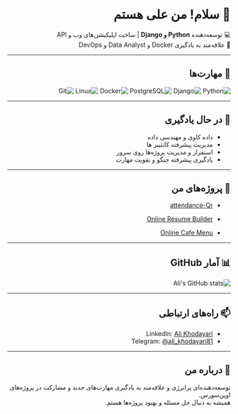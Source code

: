 <div dir="rtl">

# 👋 سلام! من علی هستم

💻 توسعه‌دهنده **Python و Django** | ساخت اپلیکیشن‌های وب و API  
🌱 علاقه‌مند به یادگیری  Docker و Data Analyst و DevOps

---

## 🚀 مهارت‌ها

![Python](https://img.shields.io/badge/Python-3776AB?style=for-the-badge&logo=python&logoColor=white)
![Django](https://img.shields.io/badge/Django-092E20?style=for-the-badge&logo=django&logoColor=white)
![PostgreSQL](https://img.shields.io/badge/PostgreSQL-336791?style=for-the-badge&logo=postgresql&logoColor=white)
![Docker](https://img.shields.io/badge/Docker-2496ED?style=for-the-badge&logo=docker&logoColor=white)
![Linux](https://img.shields.io/badge/Linux-FCC624?style=for-the-badge&logo=linux&logoColor=black)
![Git](https://img.shields.io/badge/Git-F05032?style=for-the-badge&logo=git&logoColor=white)

---

## 🌱 در حال یادگیری

- داده کاوی و مهندسی داده  
- مدیریت پیشرفته کانتینر ها  
- استقرار و مدیریت پروژه‌ها روی سرور
- یادگیری پیشرفته جنگو و تقویت مهارت 

---

## 📂 پروژه‌های من

- [attendance-Qr](https://github.com/AliKhodayari1381/attendance-qr)

- [Online Resume Builder](https://github.com/AliKhodayari1381/online-resume-builder)  
  
- [Online Cafe Menu](https://github.com/AliKhodayari1381/online-menu-cafe)  


---

## 📊 آمار GitHub

![Ali's GitHub stats](https://github-readme-stats.vercel.app/api?username=AliKhodayari1381&show_icons=true&theme=radical)

---

## 📫 راه‌های ارتباطی

- LinkedIn: [Ali Khodayari](https://www.linkedin.com/in/ali-khodayari-99677a2a3?utm_source=share&utm_campaign=share_via&utm_content=profile&utm_medium=android_app)
- Telegram: [@ali_khodayari81](https://t.me/ali_khodayari81)


---

## 💬 درباره من

توسعه‌دهنده‌ای پرانرژی و علاقه‌مند به یادگیری مهارت‌های جدید و مشارکت در پروژه‌های اوپن‌سورس.  
همیشه به دنبال حل مسئله و بهبود پروژه‌ها هستم.

</div>
